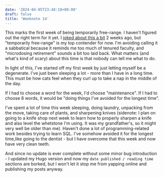 ```yaml
---
date: '2024-04-05T23:48:18+08:00'
draft: false
title: 'Weeknote 14'
---
```


This marks the first week of being temporarily free-range. I haven't figured out the right term for it yet. I [joked about this a bit](https://kopiti.am/@nondescryptid/112145128076061313) 2 weeks ago, but "temporarily free-range" is my top contender for now. I'm avoiding calling it a sabbatical because it reminds me too much of tenured faculty, and "microdosing retirement" sounds a bit too laid back. What matters (and what's kind of scary) about this time is that nobody can tell me what to do.

In light of this, I've started off my first week by just letting myself be a degenerate. I've just been sleeping a lot - more than I have in a long time. This must be how cats feel when they curl up to take a nap in the middle of the day. 

If I had to choose a word for the week, I'd choose "maintenance". If I had to choose 8 words, it would be "doing things I've avoided for the longest time". 

I've spent a lot of time this week sleeping, doing laundry, unpacking from the move, taking care of plants, and sharpening knives (sidenote: I plan on going to a knife shop next week to learn how to properly sharpen a knife and also level the whetstone I'm using. It was my grandfather's, so it might very well be older than me). Haven't done a lot of programming-related work besides trying to learn SQL. I've somehow avoided it for the longest time,like going to the dentist - but I have overcome that this week and now have very clean teeth. 

And since no update is ever complete without some minor bug introduction - I updated my Hugo version and now my `date published / reading time` sections are borked, but I won't let it stop me from yapping online and publishing my posts anyway. 